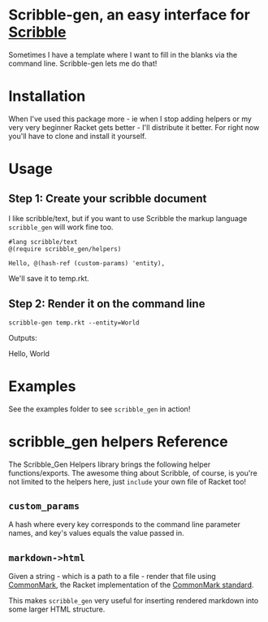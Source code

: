 Scribble-gen, an easy interface for [Scribble](https://docs.racket-lang.org/scribble/index.html)
=================


Sometimes I have a template where I want to fill in the blanks via the command line. Scribble-gen lets me do that!

Installation
===========

When I've used this package more - ie when I stop adding helpers or my very very beginner Racket gets better - I'll distribute it better. For right now you'll have to clone and install it yourself.

Usage
===========

Step 1: Create your scribble document
------------

I like scribble/text, but if you want to use Scribble the markup language `scribble_gen` will work fine too.

```racket
#lang scribble/text
@(require scribble_gen/helpers)

Hello, @(hash-ref (custom-params) 'entity),

```

We'll save it to temp.rkt.

Step 2: Render it on the command line
-------------

`scribble-gen temp.rkt --entity=World`

Outputs:

Hello, World

Examples
==================

See the examples folder to see `scribble_gen` in action!

scribble_gen helpers Reference
===================

The Scribble_Gen Helpers library brings the following helper functions/exports. The awesome thing about Scribble, of course, is you're not limited to the helpers here, just `include` your own file of Racket too!

`custom_params`
-----------

A hash where every key corresponds to the command line parameter names, and key's values equals the value passed in.


`markdown->html`
-----------

Given a string - which is a path to a file - render that file using [CommonMark](https://docs.racket-lang.org/commonmark/), the Racket implementation of the [CommonMark standard](https://commonmark.org).

This makes `scribble_gen` very useful for inserting rendered markdown into some larger HTML structure.
